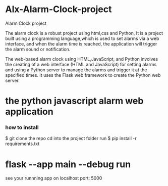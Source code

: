 # Alx-Alarm-Clock-project
Alarm Clock project

The alarm clock is a robust project using html,css and Python, It is a project built using a programming language,which is used to set alarms via a web interface, and when the alarm time is reached, the application will trigger the alarm sound or notification.

The web-based alarm clock using HTML,JavaScript, and Python involves the creating of a web interface (HTML and JavaScript) for setting alarms and using a Python server to manage the alarms and trigger it at the specified times. It uses the Flask web framework to create the Python web server.

# the python javascript alarm web application

### how to install

$ git clone the repo
 cd into the project folder 
run $ pip install -r requirements.txt
# flask --app main  --debug run
see your runnning app on localhost port: 5000
